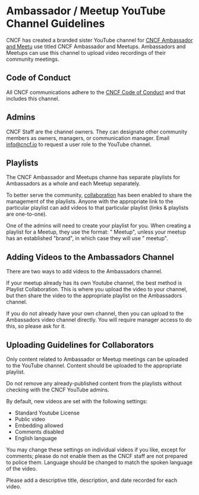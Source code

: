 # Ambassador / Meetup YouTube Channel Guidelines #

CNCF has created a branded sister YouTube channel for [CNCF Ambassador and Meetu]((https://www.youtube.com/channel/UCsCuH5QK0y4FT-DNayK1rIQ)) use titled CNCF Ambassador and Meetups. Ambassadors and Meetups can use this channel to upload video recordings of their community meetings.

## Code of Conduct ##

All CNCF communications adhere to the [CNCF Code of Conduct](https://github.com/cncf/foundation/blob/master/code-of-conduct.md) and that includes this channel.

## Admins ##

CNCF Staff are the channel owners. They can designate other community members as owners, managers, or communication manager. Email info@cncf.io to request a user role to the YouTube channel.

## Playlists ##
The CNCF Ambassador and Meetups channe has separate playlists for Ambassadors as a whole and each Meetup separately.

To better serve the community, [collaboration](https://support.google.com/youtube/answer/6109639) has been enabled to share the management of the playlists. Anyone with the appropriate link to the particular playlist can add videos to that particular playlist (links & playlists are one-to-one).

One of the admins will need to create your playlist for you.  When creating a playlist for a Meetup, they use the format: "<location> Meetup", unless your meetup has an established "brand", in which case they will use "<name> meetup".

## Adding Videos to the Ambassadors Channel ##

There are two ways to add videos to the Ambassadors channel.  

If your meetup already has its own Youtube channel, the best method is Playlist Collaboration.  This is where you upload the video to your channel, but then share the video to the appropriate playlist on the Ambassadors channel.

If you do not already have your own channel, then you can upload to the Ambassadors video channel directly.  You will require manager access to do this, so please ask for it.

## Uploading Guidelines for Collaborators ##

Only content related to Ambassador or Meetup meetings can be uploaded to the YouTube channel. Content should be uploaded to the appropriate playlist.

Do not remove any already-published content from the playlists without checking with the CNCF YouTube admins.

By default, new videos are set with the following settings:
* Standard Youtube License
* Public video
* Embedding allowed
* Comments disabled
* English language

You may change these settings on individual videos if you like, except for comments; please do not enable them as the CNCF staff are not prepared to police them.  Language should be changed to match the spoken language of the video. 

Please add a descriptive title, description, and date recorded for each video.

